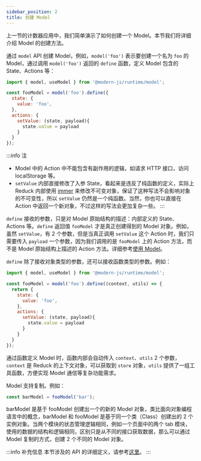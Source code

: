 ```yaml
---
sidebar_position: 2
title: 创建 Model
---
```


上一节的计数器应用中，我们简单演示了如何创建一个 Model。本节我们将详细介绍 Model 的创建方法。

通过 `model` API 创建 Model，例如，`model('foo')` 表示要创建一个名为 `foo` 的 Model，通过调用 `model('foo')` 返回的 `define` 函数，定义 Model 包含的 State、Actions 等：

``` js
import { model, useModel } from '@modern-js/runtime/model';

const fooModel = model('foo').define({
  state: {
    value: 'foo',
  },
  actions: {
    setValue: (state, payload){
      state.value = payload
    }
  }
});
```

:::info 注
- Model 中的 Action 中不能包含有副作用的逻辑，如请求 HTTP 接口，访问 localStorage 等。
- `setValue` 内部直接修改了入参 State，看起来是违反了纯函数的定义，实际上 Reduck 内部使用 [immer](https://github.com/immerjs/immer) 来修改不可变对象，保证了这种写法不会影响对象的不可变性，所以 `setValue` 仍然是一个纯函数。当然，你也可以直接在 Action 中返回一个新对象，不过这样的写法会更加复杂一些。
:::

`define` 接收的参数，只是对 Model 原始结构的描述：内部定义的 State、Actions 等。`define` 返回值 `fooModel` 才是真正创建得到的 Model 对象。例如，虽然 `setValue`，有 2 个参数，但是当真正调用 `setValue` 这个 Action 时，我们只需要传入 `payload` 一个参数，因为我们调用的是 `fooModel` 上的 Action 方法，而不是 Model 原始结构上描述的 Action 方法。详细参考[使用 Model](/docs/guides/features/model/use-model)。

`define` 除了接收对象类型的参数，还可以接收函数类型的参数。例如：

``` js
import { model, useModel } from '@modern-js/runtime/model';

const fooModel = model('foo').define((context, utils) => {
  return {
    state: {
      value: 'foo',
    },
    actions: {
      setValue: (state, payload){
        state.value = payload
      }
    }
  }
});
```

通过函数定义 Model 时，函数内部会自动传入 `context`、`utils` 2 个参数，`context` 是 Reduck 的上下文对象，可以获取到 `store` 对象，`utils` 提供了一组工具函数，方便实现 Model 通信等复杂功能需求。


Model 支持复制。例如：

``` ts
const barModel = fooModel('bar');
```

barModel 是基于 fooModel 创建出一个的新的 Model 对象，类比面向对象编程语言中的概念，barModel 和 fooModel 是基于同一个类（Class）创建出的 2 个实例对象。当两个模块的状态管理逻辑相同，例如一个页面中的两个 tab 模块，使用的数据的结构和逻辑相同，区别只是从不同的接口获取数据，那么可以通过 Model 复制的方式，创建 2 个不同的 Model 对象。


:::info 补充信息
本节涉及的 API 的详细定义，请参考[这里](/docs/apis/app/runtime/model/model_)。
:::

